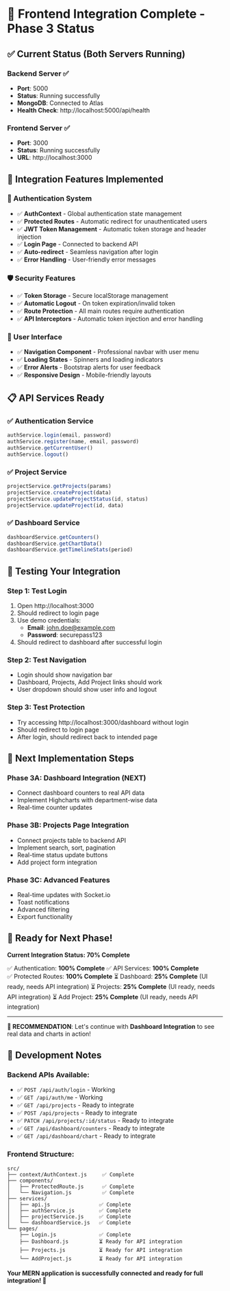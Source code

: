 # 🎉 Frontend Integration Complete - Phase 3 Status

## ✅ Current Status (Both Servers Running)

### Backend Server ✅
- **Port**: 5000
- **Status**: Running successfully
- **MongoDB**: Connected to Atlas
- **Health Check**: http://localhost:5000/api/health

### Frontend Server ✅
- **Port**: 3000
- **Status**: Running successfully
- **URL**: http://localhost:3000

## 🔗 Integration Features Implemented

### 🔐 Authentication System
- ✅ **AuthContext** - Global authentication state management
- ✅ **Protected Routes** - Automatic redirect for unauthenticated users
- ✅ **JWT Token Management** - Automatic token storage and header injection
- ✅ **Login Page** - Connected to backend API
- ✅ **Auto-redirect** - Seamless navigation after login
- ✅ **Error Handling** - User-friendly error messages

### 🛡️ Security Features
- ✅ **Token Storage** - Secure localStorage management
- ✅ **Automatic Logout** - On token expiration/invalid token
- ✅ **Route Protection** - All main routes require authentication
- ✅ **API Interceptors** - Automatic token injection and error handling

### 🎨 User Interface
- ✅ **Navigation Component** - Professional navbar with user menu
- ✅ **Loading States** - Spinners and loading indicators
- ✅ **Error Alerts** - Bootstrap alerts for user feedback
- ✅ **Responsive Design** - Mobile-friendly layouts

## 📋 API Services Ready

### ✅ Authentication Service
```javascript
authService.login(email, password)
authService.register(name, email, password)
authService.getCurrentUser()
authService.logout()
```

### ✅ Project Service
```javascript
projectService.getProjects(params)
projectService.createProject(data)
projectService.updateProjectStatus(id, status)
projectService.updateProject(id, data)
```

### ✅ Dashboard Service
```javascript
dashboardService.getCounters()
dashboardService.getChartData()
dashboardService.getTimelineStats(period)
```

## 🧪 Testing Your Integration

### Step 1: Test Login
1. Open http://localhost:3000
2. Should redirect to login page
3. Use demo credentials:
   - **Email**: john.doe@example.com
   - **Password**: securepass123
4. Should redirect to dashboard after successful login

### Step 2: Test Navigation
- Login should show navigation bar
- Dashboard, Projects, Add Project links should work
- User dropdown should show user info and logout

### Step 3: Test Protection
- Try accessing http://localhost:3000/dashboard without login
- Should redirect to login page
- After login, should redirect back to intended page

## 🎯 Next Implementation Steps

### Phase 3A: Dashboard Integration (NEXT)
- Connect dashboard counters to real API data
- Implement Highcharts with department-wise data
- Real-time counter updates

### Phase 3B: Projects Page Integration
- Connect projects table to backend API
- Implement search, sort, pagination
- Real-time status update buttons
- Add project form integration

### Phase 3C: Advanced Features
- Real-time updates with Socket.io
- Toast notifications
- Advanced filtering
- Export functionality

## 🚀 Ready for Next Phase!

**Current Integration Status: 70% Complete**

✅ Authentication: **100% Complete**
✅ API Services: **100% Complete**  
✅ Protected Routes: **100% Complete**
⏳ Dashboard: **25% Complete** (UI ready, needs API integration)
⏳ Projects: **25% Complete** (UI ready, needs API integration)
⏳ Add Project: **25% Complete** (UI ready, needs API integration)

---

**🎯 RECOMMENDATION**: Let's continue with **Dashboard Integration** to see real data and charts in action!

## 📝 Development Notes

### Backend APIs Available:
- ✅ `POST /api/auth/login` - Working
- ✅ `GET /api/auth/me` - Working
- ✅ `GET /api/projects` - Ready to integrate
- ✅ `POST /api/projects` - Ready to integrate
- ✅ `PATCH /api/projects/:id/status` - Ready to integrate
- ✅ `GET /api/dashboard/counters` - Ready to integrate
- ✅ `GET /api/dashboard/chart` - Ready to integrate

### Frontend Structure:
```
src/
├── context/AuthContext.js     ✅ Complete
├── components/
│   ├── ProtectedRoute.js      ✅ Complete
│   └── Navigation.js          ✅ Complete
├── services/
│   ├── api.js                ✅ Complete
│   ├── authService.js        ✅ Complete
│   ├── projectService.js     ✅ Complete
│   └── dashboardService.js   ✅ Complete
└── pages/
    ├── Login.js              ✅ Complete
    ├── Dashboard.js          ⏳ Ready for API integration
    ├── Projects.js           ⏳ Ready for API integration
    └── AddProject.js         ⏳ Ready for API integration
```

**Your MERN application is successfully connected and ready for full integration! 🎉**